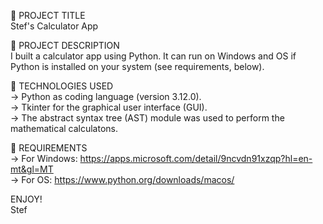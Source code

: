 💼 PROJECT TITLE <br />
Stef's Calculator App

📃 PROJECT DESCRIPTION <br />
I built a calculator app using Python. It can run on Windows and OS if Python is installed on your system (see requirements, below).

🤖 TECHNOLOGIES USED <br />
-> Python as coding language (version 3.12.0). <br />
-> Tkinter for the graphical user interface (GUI). <br />
-> The abstract syntax tree (AST) module was used to perform the mathematical calculatons. <br />

🔨 REQUIREMENTS <br />
-> For Windows: https://apps.microsoft.com/detail/9ncvdn91xzqp?hl=en-mt&gl=MT <br />
-> For OS: https://www.python.org/downloads/macos/ <br />

ENJOY! <br />
Stef
